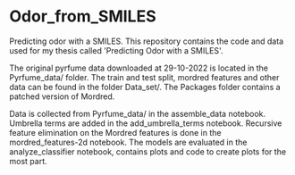 # Odor_from_SMILES
Predicting odor with a SMILES. This repository contains the code and data used for my thesis called 'Predicting Odor with a SMILES'. 

The original pyrfume data downloaded at 29-10-2022 is located in the Pyrfume_data/ folder.
The train and test split, mordred features and other data can be found in the folder Data_set/.
The Packages folder contains a patched version of Mordred.

Data is collected from Pyrfume_data/ in the assemble_data notebook.
Umbrella terms are added in the add_umbrella_terms notebook.
Recursive feature elimination on the Mordred features is done in the mordred_features-2d notebook.
The models are evaluated in the analyze_classifier notebook, contains plots and code to create plots for the most part.
